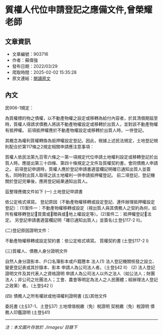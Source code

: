 # 質權人代位申請登記之應備文件,曾榮耀老師

## 文章資訊
- 文章編號：903716
- 作者：蘇偉強
- 發布日期：2022/03/29
- 爬取時間：2025-02-02 15:35:28
- 原文連結：[閱讀原文](https://real-estate.get.com.tw/Columns/detail.aspx?no=903716)

## 內文
民906-1規定：

為質權標的物之債權，以不動產物權之設定或移轉為給付內容者，於其清償期屆至時，質權人得請求債務人將該不動產物權設定或移轉於出質人，並對該不動產物權有抵押權。 
前項抵押權應於不動產物權設定或移轉於出質人時，一併登記。 

其概念為權利質權轉換為抵押權設定登記。因此，根據上述民法規定，土地登記規則配合於第117條之2規定相關申請應注意事項：

質權人依民法第九百零六條之一第一項規定代位申請土地權利設定或移轉登記於出質人時，應提出第三十四條、第四十條規定之文件及質權契約書，會同債務人申請之。 
前項登記申請時，質權人應於登記申請書適當欄記明確已通知出質人並簽名，同時對出質人取得之該土地權利一併申請抵押權登記。 
前二項登記，登記機關於登記完畢後，應將登記結果通知出質人。 

茲整理應備文件如下
(一) 土地登記申請書

依公定格式填寫。 
登記原因（不動產物權移轉或設定登記、連件辦理抵押權設定登記）：(1)案件一：不動產物權移轉或設定（視出質人與其債務人之契約為何，如所有權移轉登記買賣或贈與或地上權設定等）。(2)案件二：抵押權登記法定。 
另登記申請書適當欄記明「確已通知出質人」並簽名(土登§117-2 II)。

(二)登記原因證明文件：

不動產物權移轉或設定契約書：依公定格式填寫。 
質權契約書 (土登§117-2 I) 

(三)質權人、債務人身分證明文件

自然人身分證影本、戶口名簿影本或戶籍謄本 
法人(1) 法人登記機關核發之設立、變更登記表或其抄錄本、影本 申請人為公司法人者。（土登§42 II） (2) 法人登記證明文件及其代表人之資格證明 申請人為公司法人以外之法人（如公法人；財團法人；非公司之社團法人；工會、農會等明定為法人之人民團體；經辦理法人登記之政黨）者。（土登§42 I） 

(四) 債務人之所有權狀或他項權利證明書
(五)其他文件

委託書 (土§37-1、土登§37) 
土地增值稅繳（免）稅證明 
契稅繳（免）稅證明 
債務人印鑑證明 (土登§41)

---
*注：本文圖片存放於 ./images/ 目錄下*
